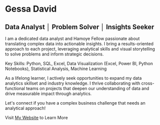 # Gessa David
## Data Analyst │ Problem Solver │ Insights Seeker
I am a dedicated data analyst and Hamoye Fellow passionate about translating complex data into actionable insights. I bring a results-oriented approach to each project, leveraging analytical skills and visual storytelling to solve problems and inform strategic decisions.

Key Skills: Python, SQL, Excel, Data Visualization (Excel, Power BI, Python Notebooks), Statistical Analysis, Machine Learning

As a lifelong learner, I actively seek opportunities to expand my data analytics skillset and industry knowledge. I thrive collaborating with cross-functional teams on projects that deepen our understanding of data and drive measurable impact through analytics.

Let's connect if you have a complex business challenge that needs an analytical approach!

Visit [My Website](https://gessa2020.github.io/) to Learn More 
